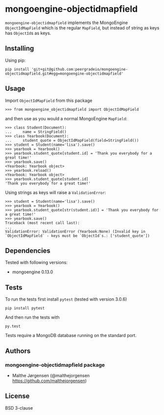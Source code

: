 mongoengine-objectidmapfield
============================

`mongoengine-objectidmapfield` implements the MongoEngine `ObjectIdMapField` which
is the regular `MapField`, but instead of string as keys has `ObjectId`s as keys.

Installing
----------

Using pip:

    pip install 'git+git@github.com:peergradeio/mongoengine-objectidmapfield.git#egg=mongoengine-objectidmapfield'

Usage
-----
Import `ObjectIdMapField` from this package

    >>> from mongoengine_objectidmapfield import ObjectIdMapField

and then use as you would a normal MongoEngine `MapField`:

    >>> class Student(Document):
    ...     name = StringField()
    >>> class Yearbook(Document):
    ...     student_quote = ObjectIdMapField(field=StringField())
    >>> student = Student(name='lisa').save()
    >>> yearbook = Yearbook()
    >>> yearbook.student_quote[student.id] = 'Thank you everybody for a great time!'
    >>> yearbook.save()
    <Yearbook: Yearbook object>
    >>> yearbook.reload()
    <Yearbook: Yearbook object>
    >>> yearbook.student_quote[student.id]
    'Thank you everybody for a great time!'

Using strings as keys will raise a `ValidationError`:

    >>> student = Student(name='lisa').save()
    >>> yearbook = Yearbook()
    >>> yearbook.student_quote[str(student.id)] = 'Thank you everybody for a great time!'
    >>> yearbook.save()
    Traceback (most recent call last):
    ...
    ValidationError: ValidationError (Yearbook:None) (Invalid key in `ObjectIdMapField` - keys must be `ObjectId`s.: ['student_quote'])

Dependencies
------------
Tested with following versions:

* mongoengine 0.13.0

Tests
-----
To run the tests first install `pytest` (tested with version 3.0.6)

    pip install pytest

And then run the tests with

    py.test

Tests require a MongoDB database running on the standard port.

Authors
-------

### mongoengine-objectidmapfield package

* Malthe Jørgensen (@malthejorgensen <https://github.com/malthejorgensen>)

License
-------

BSD 3-clause
